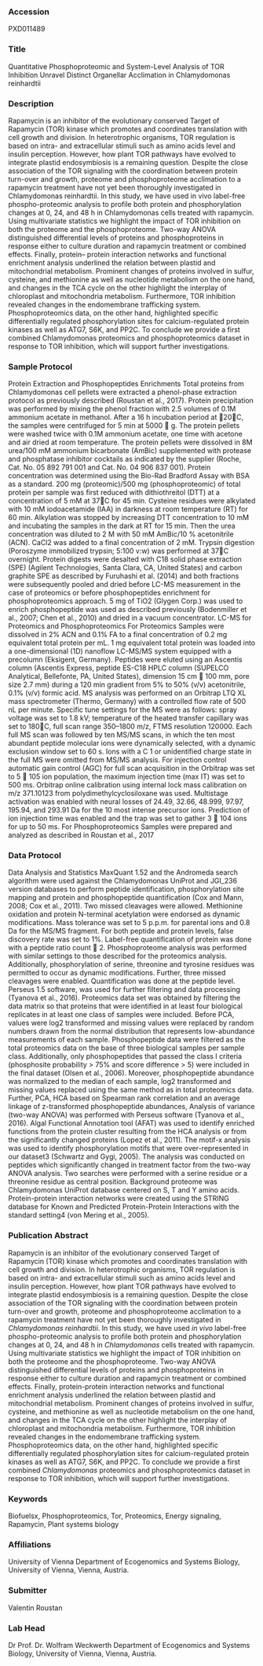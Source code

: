### Accession
PXD011489

### Title
Quantitative Phosphoproteomic and System-Level Analysis of TOR Inhibition Unravel Distinct Organellar Acclimation in Chlamydomonas reinhardtii

### Description
Rapamycin is an inhibitor of the evolutionary conserved Target of Rapamycin (TOR) kinase which promotes and coordinates translation with cell growth and division. In heterotrophic organisms, TOR regulation is based on intra- and extracellular stimuli such as amino acids level and insulin perception. However, how plant TOR pathways have evolved to integrate plastid endosymbiosis is a remaining question. Despite the close association of the TOR signaling with the coordination between protein turn-over and growth, proteome and phosphoproteome acclimation to a rapamycin treatment have not yet been thoroughly investigated in Chlamydomonas reinhardtii. In this study, we have used in vivo label-free phospho-proteomic analysis to profile both protein and phosphorylation changes at 0, 24, and 48 h in Chlamydomonas cells treated with rapamycin. Using multivariate statistics we highlight the impact of TOR inhibition on both the proteome and the phosphoproteome. Two-way ANOVA distinguished differential levels of proteins and phosphoproteins in response either to culture duration and rapamycin treatment or combined effects. Finally, protein– protein interaction networks and functional enrichment analysis underlined the relation between plastid and mitochondrial metabolism. Prominent changes of proteins involved in sulfur, cysteine, and methionine as well as nucleotide metabolism on the one hand, and changes in the TCA cycle on the other highlight the interplay of chloroplast and mitochondria metabolism. Furthermore, TOR inhibition revealed changes in the endomembrane trafficking system. Phosphoproteomics data, on the other hand, highlighted specific differentially regulated phosphorylation sites for calcium-regulated protein kinases as well as ATG7, S6K, and PP2C. To conclude we provide a first combined Chlamydomonas proteomics and phosphoproteomics dataset in response to TOR inhibition, which will support further investigations.

### Sample Protocol
Protein Extraction and Phosphopeptides Enrichments Total proteins from Chlamydomonas cell pellets were extracted a phenol-phase extraction protocol as previously described (Roustan et al., 2017). Protein precipitation was performed by mixing the phenol fraction with 2.5 volumes of 0.1M ammonium acetate in methanol. After a 16 h incubation period at 􀀀20C, the samples were centrifuged for 5 min at 5000  g. The protein pellets were washed twice with 0.1M ammonium acetate, one time with acetone and air dried at room temperature. The protein pellets were dissolved in 8M urea/100 mM ammonium bicarbonate (AmBic) supplemented with protease and phosphatase inhibitor cocktails as indicated by the supplier (Roche, Cat. No. 05 892 791 001 and Cat. No. 04 906 837 001). Protein concentration was determined using the Bio-Rad Bradford Assay with BSA as a standard. 200 mg (proteomic)/500 mg (phosphoproteomic) of total protein per sample was first reduced with dithiothreitol (DTT) at a concentration of 5 mM at 37C for 45 min. Cysteine residues were alkylated with 10 mM iodoacetamide (IAA) in darkness at room temperature (RT) for 60 min. Alkylation was stopped by increasing DTT concentration to 10 mM and incubating the samples in the dark at RT for 15 min. Then the urea concentration was diluted to 2 M with 50 mM AmBic/10 % acetonitrile (ACN). CaCl2 was added to a final concentration of 2 mM. Trypsin digestion (Poroszyme immobilized trypsin; 5:100 v:w) was performed at 37C overnight. Protein digests were desalted with C18 solid phase extraction (SPE) (Agilent Technologies, Santa Clara, CA, United States) and carbon graphite SPE as described by Furuhashi et al. (2014) and both fractions were subsequently pooled and dried before LC-MS measurement in the case of proteomics or before phosphopeptides enrichment for phosphoproteomics approach. 5 mg of TiO2 (Glygen Corp.) was used to enrich phosphopeptide was used as described previously (Bodenmiller et al., 2007; Chen et al., 2010) and dried in a vacuum concentrator. LC-MS for Proteomics and Phosphoproteomics For Proteomics Samples were dissolved in 2% ACN and 0.1% FA to a final concentration of 0.2 mg equivalent total protein per mL. 1 mg equivalent total protein was loaded into a one-dimensional (1D) nanoflow LC-MS/MS system equipped with a precolumn (Eksigent, Germany). Peptides were eluted using an Ascentis column (Ascentis Express, peptide ES-C18 HPLC column (SUPELCO Analytical, Bellefonte, PA, United States), dimension 15 cm  100 mm, pore size 2.7 mm) during a 120 min gradient from 5% to 50% (v/v) acetonitrile, 0.1% (v/v) formic acid. MS analysis was performed on an Orbitrap LTQ XL mass spectrometer (Thermo, Germany) with a controlled flow rate of 500 nL per minute. Specific tune settings for the MS were as follows: spray voltage was set to 1.8 kV; temperature of the heated transfer capillary was set to 180C, full scan range 350–1800 m/z, FTMS resolution 120000. Each full MS scan was followed by ten MS/MS scans, in which the ten most abundant peptide molecular ions were dynamically selected, with a dynamic exclusion window set to 60 s. Ions with a C 1 or unidentified charge state in the full MS were omitted from MS/MS analysis. For injection control automatic gain control (AGC) for full scan acquisition in the Orbitrap was set to 5  105 ion population, the maximum injection time (max IT) was set to 500 ms. Orbitrap online calibration using internal lock mass calibration on m/z 371.10123 from polydimethylcyclosiloxane was used. Multistage activation was enabled with neural losses of 24.49, 32.66, 48.999, 97.97, 195.94, and 293.91 Da for the 10 most intense precursor ions. Prediction of ion injection time was enabled and the trap was set to gather 3  104 ions for up to 50 ms. For Phosphoproteomics Samples were prepared and analyzed as described in Roustan et al., 2017

### Data Protocol
Data Analysis and Statistics MaxQuant 1.52 and the Andromeda search algorithm were used against the Chlamydomonas UniProt and JGI_236 version databases to perform peptide identification, phosphorylation site mapping and protein and phosphopeptide quantification (Cox and Mann, 2008; Cox et al., 2011). Two missed cleavages were allowed. Methionine oxidation and protein N-terminal acetylation were endorsed as dynamic modifications. Mass tolerance was set to 5 p.p.m. for parental ions and 0.8 Da for the MS/MS fragment. For both peptide and protein levels, false discovery rate was set to 1%. Label-free quantification of protein was done with a peptide ratio count  2. Phosphoproteome analysis was performed with similar settings to those described for the proteomics analysis. Additionally, phosphorylation of serine, threonine and tyrosine residues was permitted to occur as dynamic modifications. Further, three missed cleavages were enabled. Quantification was done at the peptide level. Perseus 1.5 software, was used for further filtering and data processing (Tyanova et al., 2016). Proteomics data set was obtained by filtering the data matrix so that proteins that were identified in at least four biological replicates in at least one class of samples were included. Before PCA, values were log2 transformed and missing values were replaced by random numbers drawn from the normal distribution that represents low-abundance measurements of each sample. Phosphopeptide data were filtered as the total proteomics data on the base of three biological samples per sample class. Additionally, only phosphopeptides that passed the class I criteria (phosphosite probability > 75% and score difference > 5) were included in the final dataset (Olsen et al., 2006). Moreover, phosphopeptide abundance was normalized to the median of each sample, log2 transformed and missing values replaced using the same method as in total proteomics data. Further, PCA, HCA based on Spearman rank correlation and an average linkage of z-transformed phosphopeptide abundances, Analysis of variance (two-way ANOVA) was performed with Perseus software (Tyanova et al., 2016). Algal Functional Annotation tool (AFAT) was used to identify enriched functions from the protein cluster resulting from the HCA analysis or from the significantly changed proteins (Lopez et al., 2011). The motif-x analysis was used to identify phosphorylation motifs that were over-represented in our dataset3 (Schwartz and Gygi, 2005). The analysis was conducted on peptides which significantly changed in treatment factor from the two-way ANOVA analysis. Two searches were performed with a serine residue or a threonine residue as central position. Background proteome was Chlamydomonas UniProt database centered on S, T and Y amino acids. Protein-protein interaction networks were created using the STRING database for Known and Predicted Protein-Protein Interactions with the standard setting4 (von Mering et al., 2005).

### Publication Abstract
Rapamycin is an inhibitor of the evolutionary conserved Target of Rapamycin (TOR) kinase which promotes and coordinates translation with cell growth and division. In heterotrophic organisms, TOR regulation is based on intra- and extracellular stimuli such as amino acids level and insulin perception. However, how plant TOR pathways have evolved to integrate plastid endosymbiosis is a remaining question. Despite the close association of the TOR signaling with the coordination between protein turn-over and growth, proteome and phosphoproteome acclimation to a rapamycin treatment have not yet been thoroughly investigated in <i>Chlamydomonas reinhardtii</i>. In this study, we have used <i>in vivo</i> label-free phospho-proteomic analysis to profile both protein and phosphorylation changes at 0, 24, and 48 h in <i>Chlamydomonas</i> cells treated with rapamycin. Using multivariate statistics we highlight the impact of TOR inhibition on both the proteome and the phosphoproteome. Two-way ANOVA distinguished differential levels of proteins and phosphoproteins in response either to culture duration and rapamycin treatment or combined effects. Finally, protein-protein interaction networks and functional enrichment analysis underlined the relation between plastid and mitochondrial metabolism. Prominent changes of proteins involved in sulfur, cysteine, and methionine as well as nucleotide metabolism on the one hand, and changes in the TCA cycle on the other highlight the interplay of chloroplast and mitochondria metabolism. Furthermore, TOR inhibition revealed changes in the endomembrane trafficking system. Phosphoproteomics data, on the other hand, highlighted specific differentially regulated phosphorylation sites for calcium-regulated protein kinases as well as ATG7, S6K, and PP2C. To conclude we provide a first combined <i>Chlamydomonas</i> proteomics and phosphoproteomics dataset in response to TOR inhibition, which will support further investigations.

### Keywords
Biofuelsx, Phosphoproteomics, Tor, Proteomics, Energy signaling, Rapamycin, Plant systems biology

### Affiliations
University of Vienna
Department of Ecogenomics and Systems Biology, University of Vienna, Vienna, Austria.

### Submitter
Valentin Roustan

### Lab Head
Dr Prof. Dr. Wolfram Weckwerth
Department of Ecogenomics and Systems Biology, University of Vienna, Vienna, Austria.


